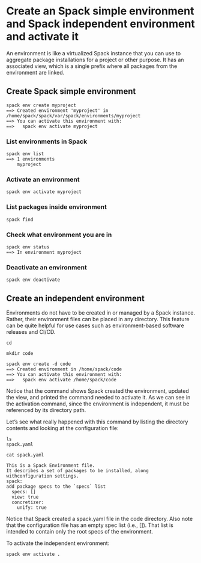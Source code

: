 # Create an Spack simple environment and Spack independent environment and activate it

An environment is like a virtualized Spack instance that you can use to aggregate package installations for a project or other purpose. 
It has an associated view, which is a single prefix where all packages from the environment are linked.

## Create Spack simple environment
```
spack env create myproject
==> Created environment 'myproject' in /home/spack/spack/var/spack/environments/myproject
==> You can activate this environment with:
==>   spack env activate myproject
```
### List environments in Spack

```
spack env list
==> 1 environments
    myproject
```
### Activate an environment

```
spack env activate myproject
```
### List packages inside environment

```
spack find
```
### Check what environment you are in

```
spack env status
==> In environment myproject
```
### Deactivate an environment
```
spack env deactivate
```
## Create an independent environment

Environments do not have to be created in or managed by a Spack instance. Rather, their environment files can be placed in any directory. 
This feature can be quite helpful for use cases such as environment-based software releases and CI/CD.
```
cd

mkdir code

spack env create -d code
==> Created environment in /home/spack/code
==> You can activate this environment with:
==>   spack env activate /home/spack/code
```
Notice that the command shows Spack created the environment, updated the view, and printed the command needed to activate it. As we can see in the activation command, since the environment is independent, it must be referenced by its directory path.

Let’s see what really happened with this command by listing the directory contents and looking at the configuration file:
```
ls
spack.yaml

cat spack.yaml

This is a Spack Environment file.
It describes a set of packages to be installed, along withconfiguration settings.
spack:
add package specs to the `specs` list
  specs: []
  view: true
  concretizer:
    unify: true
```
Notice that Spack created a spack.yaml file in the code directory. Also note that the configuration file has an empty spec list (i.e., []). 
That list is intended to contain only the root specs of the environment.

To activate the independent environment:
```
spack env activate .
```



